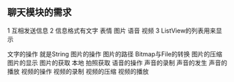 ## 聊天模块的需求
1 互相发送信息
2 信息格式有文字 表情 图片 语音 视频
3 ListView的列表用来显示

文字的操作
	就是String
图片的操作
	图片的路径
	Bitmap与File的转换
	图片的压缩
	图片的显示
	图片的获取 本地 拍照获取
语音的操作
	声音的录制
	声音的发生
	声音的播放
视频的操作
	视频的录制
	视频的压缩
	视频的播放